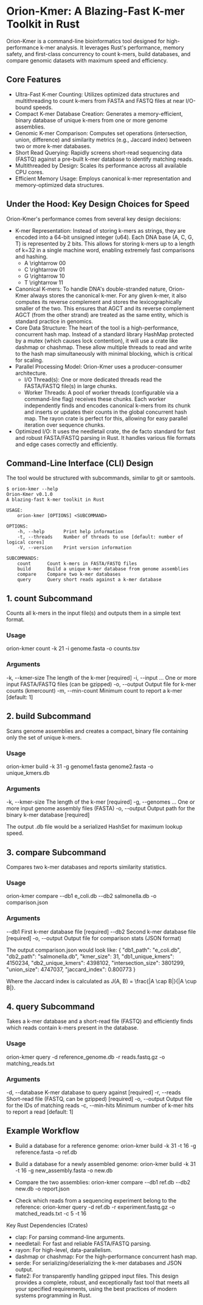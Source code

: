 # Orion-Kmer: A Blazing-Fast K-mer Toolkit in Rust
Orion-Kmer is a command-line bioinformatics tool designed for high-performance k-mer analysis. It leverages Rust's performance, memory safety, and first-class concurrency to count k-mers, build databases, and compare genomic datasets with maximum speed and efficiency.
## Core Features
 * Ultra-Fast K-mer Counting: Utilizes optimized data structures and multithreading to count k-mers from FASTA and FASTQ files at near I/O-bound speeds.
 * Compact K-mer Database Creation: Generates a memory-efficient, binary database of unique k-mers from one or more genome assemblies.
 * Genomic K-mer Comparison: Computes set operations (intersection, union, difference) and similarity metrics (e.g., Jaccard index) between two or more k-mer databases.
 * Short Read Querying: Rapidly screens short-read sequencing data (FASTQ) against a pre-built k-mer database to identify matching reads.
 * Multithreaded by Design: Scales its performance across all available CPU cores.
 * Efficient Memory Usage: Employs canonical k-mer representation and memory-optimized data structures.
## Under the Hood: Key Design Choices for Speed
Orion-Kmer's performance comes from several key design decisions:
 * K-mer Representation: Instead of storing k-mers as strings, they are encoded into a 64-bit unsigned integer (u64). Each DNA base (A, C, G, T) is represented by 2 bits. This allows for storing k-mers up to a length of k=32 in a single machine word, enabling extremely fast comparisons and hashing.
   * A \\rightarrow 00
   * C \\rightarrow 01
   * G \\rightarrow 10
   * T \\rightarrow 11
 * Canonical K-mers: To handle DNA's double-stranded nature, Orion-Kmer always stores the canonical k-mer. For any given k-mer, it also computes its reverse complement and stores the lexicographically smaller of the two. This ensures that AGCT and its reverse complement AGCT (from the other strand) are treated as the same entity, which is standard practice in genomics.
 * Core Data Structure: The heart of the tool is a high-performance, concurrent hash map. Instead of a standard library HashMap protected by a mutex (which causes lock contention), it will use a crate like dashmap or chashmap. These allow multiple threads to read and write to the hash map simultaneously with minimal blocking, which is critical for scaling.
 * Parallel Processing Model: Orion-Kmer uses a producer-consumer architecture.
   * I/O Thread(s): One or more dedicated threads read the FASTA/FASTQ file(s) in large chunks.
   * Worker Threads: A pool of worker threads (configurable via a command-line flag) receives these chunks. Each worker independently finds and encodes canonical k-mers from its chunk and inserts or updates their counts in the global concurrent hash map. The rayon crate is perfect for this, allowing for easy parallel iteration over sequence chunks.
 * Optimized I/O: It uses the needletail crate, the de facto standard for fast and robust FASTA/FASTQ parsing in Rust. It handles various file formats and edge cases correctly and efficiently.
## Command-Line Interface (CLI) Design
The tool would be structured with subcommands, similar to git or samtools.
```
$ orion-kmer --help
Orion-Kmer v0.1.0
A blazing-fast k-mer toolkit in Rust

USAGE:
    orion-kmer [OPTIONS] <SUBCOMMAND>

OPTIONS:
    -h, --help       Print help information
    -t, --threads    Number of threads to use [default: number of logical cores]
    -V, --version    Print version information

SUBCOMMANDS:
    count      Count k-mers in FASTA/FASTQ files
    build      Build a unique k-mer database from genome assemblies
    compare    Compare two k-mer databases
    query      Query short reads against a k-mer database
```

## 1. count Subcommand
Counts all k-mers in the input file(s) and outputs them in a simple text format.
### Usage
orion-kmer count -k 21 -i genome.fasta -o counts.tsv

### Arguments
-k, --kmer-size <INT>    The length of the k-mer [required]
-i, --input <FILE>...    One or more input FASTA/FASTQ files (can be gzipped)
-o, --output <FILE>      Output file for k-mer counts (kmer<TAB>count)
-m, --min-count <INT>    Minimum count to report a k-mer [default: 1]

## 2. build Subcommand
Scans genome assemblies and creates a compact, binary file containing only the set of unique k-mers.
### Usage
orion-kmer build -k 31 -g genome1.fasta genome2.fasta -o unique_kmers.db

### Arguments
-k, --kmer-size <INT>    The length of the k-mer [required]
-g, --genomes <FILE>...  One or more input genome assembly files (FASTA)
-o, --output <FILE>      Output path for the binary k-mer database [required]

The output .db file would be a serialized HashSet<u64> for maximum lookup speed.
## 3. compare Subcommand
Compares two k-mer databases and reports similarity statistics.
### Usage
orion-kmer compare --db1 e_coli.db --db2 salmonella.db -o comparison.json

### Arguments
--db1 <FILE>      First k-mer database file [required]
--db2 <FILE>      Second k-mer database file [required]
-o, --output <FILE> Output file for comparison stats (JSON format)

The output comparison.json would look like:
{
  "db1_path": "e_coli.db",
  "db2_path": "salmonella.db",
  "kmer_size": 31,
  "db1_unique_kmers": 4150234,
  "db2_unique_kmers": 4398102,
  "intersection_size": 3801299,
  "union_size": 4747037,
  "jaccard_index": 0.800773
}

Where the Jaccard index is calculated as J(A, B) = \\frac{|A \\cap B|}{|A \\cup B|}.
## 4. query Subcommand
Takes a k-mer database and a short-read file (FASTQ) and efficiently finds which reads contain k-mers present in the database.
### Usage
orion-kmer query -d reference_genome.db -r reads.fastq.gz -o matching_reads.txt

### Arguments
-d, --database <FILE>    K-mer database to query against [required]
-r, --reads <FILE>       Short-read file (FASTQ, can be gzipped) [required]
-o, --output <FILE>      Output file for the IDs of matching reads
-c, --min-hits <INT>     Minimum number of k-mer hits to report a read [default: 1]

## Example Workflow
 * Build a database for a reference genome:
   orion-kmer build -k 31 -t 16 -g reference.fasta -o ref.db

 * Build a database for a newly assembled genome:
   orion-kmer build -k 31 -t 16 -g new_assembly.fasta -o new.db

 * Compare the two assemblies:
   orion-kmer compare --db1 ref.db --db2 new.db -o report.json

 * Check which reads from a sequencing experiment belong to the reference:
   orion-kmer query -d ref.db -r experiment.fastq.gz -o matched_reads.txt -c 5 -t 16

Key Rust Dependencies (Crates)
 * clap: For parsing command-line arguments.
 * needletail: For fast and reliable FASTA/FASTQ parsing.
 * rayon: For high-level, data-parallelism.
 * dashmap or chashmap: For the high-performance concurrent hash map.
 * serde: For serializing/deserializing the k-mer databases and JSON output.
 * flate2: For transparently handling gzipped input files.
This design provides a complete, robust, and exceptionally fast tool that meets all your specified requirements, using the best practices of modern systems programming in Rust.
